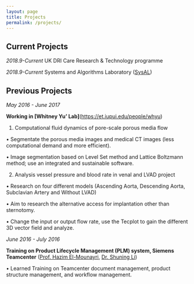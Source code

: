 ```yaml
---
layout: page
title: Projects
permalink: /projects/
---
```


## Current Projects
*2018.9-Current* UK DRI Care Research & Technology programme

*2018.9-Current* Systems and Algorithms Laboratory ([SysAL](https://www.imperial.ac.uk/sysal))

## Previous Projects

*May 2016 - June 2017*

**Working in [Whitney Yu’ Lab]**(https://et.iupui.edu/people/whyu)  

1.	Computational fluid dynamics of pore-scale porous media flow

•	Segmentate the porous media images and medical CT images (less computational demand and more efficient).

•	Image segmentation based on Level Set method and Lattice Boltzmann method; use an integrated and sustainable software.

2.	Analysis vessel pressure and blood rate in venal and LVAD project

•	Research on four different models (Ascending Aorta, Descending Aorta, Subclavian Artery and Without LVAD)

•	Aim to research the alternative access for implantation other than sternotomy.

•	Change the input or output flow rate, use the Tecplot to gain the different 3D vector field and analyze. 


*June 2016 - July 2016*

**Training on Product Lifecycle Management (PLM) system, Siemens Teamcenter** ([Prof. Hazim El-Mounayri](https://scholar.google.com/citations?user=q6rEN2oAAAAJ&hl=en), [Dr. Shuning Li](https://et.iupui.edu/people/li33))

•	Learned Training on Teamcenter document management, product structure management, and workflow management.




